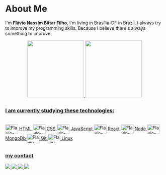 # About Me 

I'm **Flávio Nassim Bittar Filho**, I'm living in Brasília-DF in Brazil. I always try to improve my programming skills. Because I believe there's always something to improve.

<div align="center">
  <a href="https://github.com/Flavio-Nassim-Bittar-Filho">
  <img height="180em" src="https://github-readme-stats.vercel.app/api?username=Flavio-Nassim-Bittar-Filho&show_icons=true&theme=dark&include_all_commits=true&count_private=true"/>
  <img height="180em" src="https://github-readme-stats.vercel.app/api/top-langs/?username=Flavio-Nassim-Bittar-Filho&layout=compact&langs_count=7&theme=dark"/>
</div>

##

### I am currently studying these technologies:
<div style="display: inline_block"><br>
  
  <img align="center" alt="Flavio-HTML" height="30" width="40" src="https://cdn.jsdelivr.net/gh/devicons/devicon/icons/html5/html5-original.svg" />
  HTML 
  <img align="center" alt="Flavio-CSS" height="30" width="40" src="https://cdn.jsdelivr.net/gh/devicons/devicon/icons/css3/css3-original.svg" />
  CSS
  <img align="center" alt="Flavio-JS" height="30" width="40" src="https://cdn.jsdelivr.net/gh/devicons/devicon/icons/javascript/javascript-original.svg" />
  JavaScript
  <img align="center" alt="Flavio-React" height="30" width="40" src="https://cdn.jsdelivr.net/gh/devicons/devicon/icons/react/react-original.svg" />
  React  
  <img align="center" alt="Flavio-Node" height="30" width="40"  src="https://cdn.jsdelivr.net/gh/devicons/devicon/icons/nodejs/nodejs-original.svg" />
  Node
  <img align="center" alt="Flavio-Mongo" height="30" width="40" src="https://cdn.jsdelivr.net/gh/devicons/devicon/icons/mongodb/mongodb-original.svg" />
  MongoDb
  <img align="center" alt="Flavio-Git" height="30" width="40" src="https://cdn.jsdelivr.net/gh/devicons/devicon/icons/git/git-original.svg" />
  Git
  <img align="center" alt="Flavio-Linux" height="30" width="40" src="https://cdn.jsdelivr.net/gh/devicons/devicon/icons/linux/linux-original.svg" />
  Linux
</div>
  

##

### my contact
<a href="https://wa.me/5561983153316"> <img src="https://img.shields.io/badge/WhatsApp-25D366?style=for-the-badge&logo=whatsapp&logoColor=white" /> </a>
<a href="https://www.linkedin.com/in/fl%C3%A1vio-nassim-bittar-filho/"> <img src="https://img.shields.io/badge/-LinkedIn-%230077B5?style=for-the-badge&logo=linkedin&logoColor=white"> </a>
<a href="https://www.instagram.com/flavionassimbittarfilho/"> <img src="https://img.shields.io/badge/-Instagram-%23E4405F?style=for-the-badge&logo=instagram&logoColor=white"> </a>
<a href = "mailto:flavionassimbittarfilho@gmail.com"><img src="https://img.shields.io/badge/-Gmail-%23333?style=for-the-badge&logo=gmail&logoColor=white"></a>
